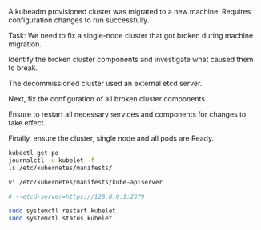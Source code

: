 A kubeadm provisioned cluster was migrated to a new machine. Requires configuration changes to run successfully.

Task:
We need to fix a single-node cluster that got broken during machine migration.

Identify the broken cluster components and investigate what caused them to break.

The decommissioned cluster used an external etcd server.

Next, fix the configuration of all broken cluster components.

Ensure to restart all necessary services and components for changes to take effect.

Finally, ensure the cluster, single node and all pods are Ready.

```bash
kubectl get po
journalctl -u kubelet -f
ls /etc/kubernetes/manifests/

vi /etc/kubernetes/manifests/kube-apiserver

# --etcd-server=https://128.0.0.1:2379

sudo systemctl restart kubelet
sudo systemctl status kubelet

```